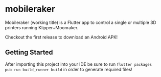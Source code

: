 # mobileraker

Mobileraker (working title) is a Flutter app to control a single or multiple 3D printers running Klipper+Moonraker.

Checkout the first release to download an Android APK!

## Getting Started
After importing this project into your IDE be sure to run `flutter packages pub run build_runner build` in order to generate required files!